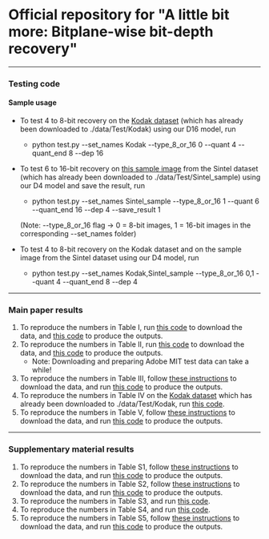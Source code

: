 # Official repository for "A little bit more: Bitplane-wise bit-depth recovery"


***

### Testing code
#### Sample usage
- To test 4 to 8-bit recovery on the [Kodak dataset](http://r0k.us/graphics/kodak/) (which has already been downloaded to ./data/Test/Kodak) using our D16 model, run

  - python test.py --set_names Kodak --type_8_or_16 0 --quant 4 --quant_end 8 --dep 16 

- To test 6 to 16-bit recovery on [this sample image](https://media.xiph.org/sintel/sintel-1k-png16/00017023.png) from the Sintel dataset (which has already been downloaded to ./data/Test/Sintel_sample) using our D4 model and save the result, run

  - python test.py --set_names Sintel_sample --type_8_or_16 1 --quant 6 --quant_end 16 --dep 4 --save_result 1
  
  (Note: --type_8_or_16 flag -> 0 = 8-bit images, 1 = 16-bit images in the corresponding --set_names folder)

- To test 4 to 8-bit recovery on the Kodak dataset and on the sample image from the Sintel dataset using our D4 model, run
  - python test.py --set_names Kodak,Sintel_sample --type_8_or_16 0,1 --quant 4 --quant_end 8 --dep 4 

***


### Main paper results
1. To reproduce the numbers in Table I, run [this code](./download_data_and_test/download_Sintel_test_set.m) to download the data, and [this code](./download_data_and_test/test_table_I_Sintel.txt) to produce the outputs.
2. To reproduce the numbers in Table II, run [this code](./download_data_and_test/download_Adobe_MIT_test_set.m) to download the data, and [this code](./download_data_and_test/test_table_II_Adobe_MIT.txt) to produce the outputs.     
     - Note: Downloading and preparing Adobe MIT test data can take a while!
3. To reproduce the numbers in Table III, follow [these instructions](./download_data_and_test/download_TESTIMAGES_dataset.txt) to download the data, and run [this code](./download_data_and_test/test_table_III_TESTIMAGES_1200.txt) to produce the outputs.
4. To reproduce the numbers in Table IV on the [Kodak dataset](http://r0k.us/graphics/kodak/) which has already been downloaded to ./data/Test/Kodak, run [this code](./download_data_and_test/test_table_IV_Kodak.txt).
5. To reproduce the numbers in Table V, follow [these instructions](./download_data_and_test/download_ESPL_v2_dataset.txt) to download the data, and run [this code](./download_data_and_test/test_table_V_ESPL_v2.txt) to produce the outputs.


***

### Supplementary material results
1. To reproduce the numbers in Table S1, follow [these instructions](./download_data_and_test/download_MS_COCO_dataset.txt) to download the data, and run [this code](./download_data_and_test/test_table_S1_MS_COCO.txt) to produce the outputs.
2. To reproduce the numbers in Table S2, follow [these instructions](./download_data_and_test/download_TESTIMAGES_dataset.txt) to download the data, and run [this code](./download_data_and_test/test_table_S2_TESTIMAGES_800.txt) to produce the outputs.
3. To reproduce the numbers in Table S3, and run [this code](./download_data_and_test/test_table_S3.txt).
4. To reproduce the numbers in Table S4, and run [this code](./download_data_and_test/test_table_S4_Adobe_MIT.txt).
5. To reproduce the numbers in Table S5, follow [these instructions](./download_data_and_test/download_BSD_dataset.txt) to download the data, and run [this code](./download_data_and_test/test_table_S5.txt) to produce the outputs.
